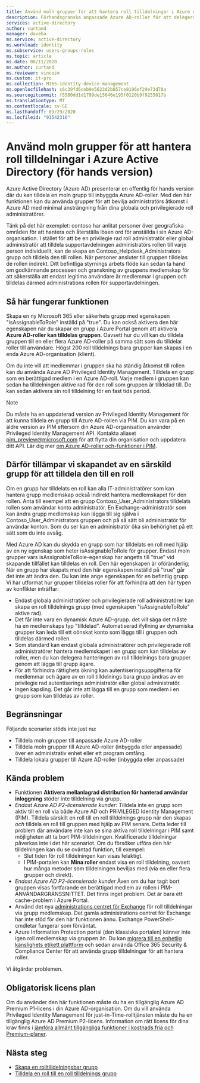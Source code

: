 ```yaml
---
title: Använd moln grupper för att hantera roll tilldelningar i Azure Active Directory | Microsoft Docs
description: Förhandsgranska anpassade Azure AD-roller för att delegera identitets hantering. Hantera Azure Role-tilldelningar i Azure Portal, PowerShell eller Graph API.
services: active-directory
author: curtand
manager: daveba
ms.service: active-directory
ms.workload: identity
ms.subservice: users-groups-roles
ms.topic: article
ms.date: 08/11/2020
ms.author: curtand
ms.reviewer: vincesm
ms.custom: it-pro
ms.collection: M365-identity-device-management
ms.openlocfilehash: c6c39fd6ceb9e5623d2b857ce8196ef29e73d78a
ms.sourcegitcommit: f5580dd1d1799de15646e195f0120b9f9255617b
ms.translationtype: MT
ms.contentlocale: sv-SE
ms.lasthandoff: 09/29/2020
ms.locfileid: "91542316"
---
```

# <a name="use-cloud-groups-to-manage-role-assignments-in-azure-active-directory-preview"></a>Använd moln grupper för att hantera roll tilldelningar i Azure Active Directory (för hands version)

Azure Active Directory (Azure AD) presenterar en offentlig för hands version där du kan tilldela en moln grupp till inbyggda Azure AD-roller. Med den här funktionen kan du använda grupper för att bevilja administratörs åtkomst i Azure AD med minimal ansträngning från dina globala och privilegierade roll administratörer.

Tänk på det här exemplet: contoso har anlitat personer över geografiska områden för att hantera och återställa lösen ord för anställda i sin Azure AD-organisation. I stället för att be en privilegie rad roll administratör eller global administratör att tilldela supportavdelningen administratörs rollen till varje person individuellt, kan de skapa en Contoso_Helpdesk_Administrators grupp och tilldela den till rollen. När personer ansluter till gruppen tilldelas de rollen indirekt. Ditt befintliga styrnings arbets flöde kan sedan ta hand om godkännande processen och granskning av gruppens medlemskap för att säkerställa att endast legitima användare är medlemmar i gruppen och tilldelas därmed administrations rollen för supportavdelningen.

## <a name="how-this-feature-works"></a>Så här fungerar funktionen

Skapa en ny Microsoft 365 eller säkerhets grupp med egenskapen "isAssignableToRole" inställd på "true". Du kan också aktivera den här egenskapen när du skapar en grupp i Azure Portal genom att aktivera **Azure AD-roller kan tilldelas gruppen**. Oavsett hur du vill kan du tilldela gruppen till en eller flera Azure AD-roller på samma sätt som du tilldelar roller till användare. Högst 200 roll tilldelnings bara grupper kan skapas i en enda Azure AD-organisation (klient).

Om du inte vill att medlemmar i gruppen ska ha ständig åtkomst till rollen kan du använda Azure AD Privileged Identity Management. Tilldela en grupp som en berättigad medlem i en Azure AD-roll. Varje medlem i gruppen kan sedan ha tilldelningen aktive rad för den roll som gruppen är tilldelad till. De kan sedan aktivera sin roll tilldelning för en fast tids period.

> [!Note]
> Du måste ha en uppdaterad version av Privileged Identity Management för att kunna tilldela en grupp till Azure AD-rollen via PIM. Du kan vara på en äldre version av PIM eftersom din Azure AD-organisation använder Privileged Identity Management API. Kontakta aliaset pim_preview@microsoft.com för att flytta din organisation och uppdatera ditt API. Lär dig mer [om Azure AD-roller och-funktioner i PIM](../privileged-identity-management/azure-ad-roles-features.md).

## <a name="why-we-enforce-creation-of-a-special-group-for-assigning-it-to-a-role"></a>Därför tillämpar vi skapandet av en särskild grupp för att tilldela den till en roll

Om en grupp har tilldelats en roll kan alla IT-administratörer som kan hantera grupp medlemskap också indirekt hantera medlemskapet för den rollen. Anta till exempel att en grupp Contoso_User_Administrators tilldelats rollen som användar konto administratör. En Exchange-administratör som kan ändra grupp medlemskap kan lägga till sig själva i Contoso_User_Administrators gruppen och på så sätt bli administratör för användar konton. Som du ser kan en administratör öka sin behörighet på ett sätt som du inte avsåg.

Med Azure AD kan du skydda en grupp som har tilldelats en roll med hjälp av en ny egenskap som heter isAssignableToRole för grupper. Endast moln grupper vars isAssignableToRole-egenskap har angetts till "true" vid skapande tillfället kan tilldelas en roll. Den här egenskapen är oföränderlig; När en grupp har skapats med den här egenskapen inställd på "true" går det inte att ändra den. Du kan inte ange egenskapen för en befintlig grupp.
Vi har utformat hur grupper tilldelas roller för att förhindra att den här typen av konflikter inträffar:

- Endast globala administratörer och privilegierade roll administratörer kan skapa en roll tilldelnings grupp (med egenskapen "isAssignableToRole" aktive rad).
- Det får inte vara en dynamisk Azure AD-grupp. det vill säga det måste ha en medlemskaps typ "tilldelad". Automatiserad ifyllning av dynamiska grupper kan leda till ett oönskat konto som läggs till i gruppen och tilldelas därmed rollen.
- Som standard kan endast globala administratörer och privilegierade roll administratörer hantera medlemskapet i en grupp som kan tilldelas av roller, men du kan delegera hanteringen av roll tilldelnings bara grupper genom att lägga till grupp ägare.
- För att förhindra rättighets ökning kan autentiseringsuppgifterna för medlemmar och ägare av en roll tilldelnings bara grupp ändras av en privilegie rad autentiserings administratör eller global administratör.
- Ingen kapsling. Det går inte att lägga till en grupp som medlem i en grupp som kan tilldelas av roller.

## <a name="limitations"></a>Begränsningar

Följande scenarier stöds inte just nu:  

- Tilldela moln grupper till anpassade Azure AD-roller
- Tilldela moln grupper till Azure AD-roller (inbyggda eller anpassade) över en administrativ enhet eller ett program omfång.
- Tilldela lokala grupper till Azure AD-roller (inbyggda eller anpassade)

## <a name="known-issues"></a>Kända problem

- Funktionen **Aktivera mellanlagrad distribution för hanterad användar inloggning** stöder inte tilldelning via grupp.
- *Endast Azure AD P2-licensierade kunder*: Tilldela inte en grupp som aktiv till en roll via både Azure AD och PRIVILEGED Identity Management (PIM). Tilldela särskilt en roll till en roll tilldelnings grupp när den skapas *och* tilldela en roll till gruppen med hjälp av PIM senare. Detta leder till problem där användare inte kan se sina aktiva roll tilldelningar i PIM samt möjligheten att ta bort PIM-tilldelningen. Kvalificerade tilldelningar påverkas inte i det här scenariot. Om du försöker utföra den här tilldelningen kan du se oväntad funktion, till exempel:
  - Slut tiden för roll tilldelningen kan visas felaktigt.
  - I PIM-portalen kan **Mina roller** endast visa en roll tilldelning, oavsett hur många metoder som tilldelningen beviljas med (via en eller flera grupper och direkt).
- *Endast Azure AD P2-licensierade kunder* Även om du har tagit bort gruppen visas fortfarande en berättigad medlem av rollen i PIM-ANVÄNDARGRÄNSSNITTET. Det finns inget problem. Det är bara ett cache-problem i Azure Portal.  
- Använd det nya [administrations centret för Exchange](https://admin.exchange.microsoft.com/) för roll tilldelningar via grupp medlemskap. Det gamla administrations centret för Exchange har inte stöd för den här funktionen ännu. Exchange PowerShell-cmdletar fungerar som förväntat.
- Azure Information Protection portal (den klassiska portalen) känner inte igen roll medlemskap via gruppen än. Du kan [migrera till en enhetlig känslighets etikett plattform](/azure/information-protection/configure-policy-migrate-labels) och sedan använda Office 365 Security & Compliance Center för att använda grupp tilldelningar för att hantera roller.

Vi åtgärdar problemen.

## <a name="required-license-plan"></a>Obligatorisk licens plan

Om du använder den här funktionen måste du ha en tillgänglig Azure AD Premium P1-licens i din Azure AD-organisation. Om du vill använda Privileged Identity Management för just-in-Time-rolltjänsten måste du ha en tillgänglig Azure AD Premium P2-licens. Information om rätt licens för dina krav finns i [jämföra allmänt tillgängliga funktioner i kostnads fria och Premium-planer](../fundamentals/active-directory-whatis.md#what-are-the-azure-ad-licenses).

## <a name="next-steps"></a>Nästa steg

- [Skapa en rolltilldelningsbar grupp](roles-groups-create-eligible.md)
- [Tilldela en roll till en roll tilldelnings grupp](roles-groups-assign-role.md)
